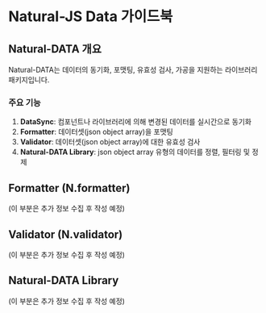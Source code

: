 # Natural-JS Data 가이드북


## Natural-DATA 개요

Natural-DATA는 데이터의 동기화, 포맷팅, 유효성 검사, 가공을 지원하는 라이브러리 패키지입니다.

### 주요 기능

1. **DataSync**: 컴포넌트나 라이브러리에 의해 변경된 데이터를 실시간으로 동기화
2. **Formatter**: 데이터셋(json object array)을 포맷팅
3. **Validator**: 데이터셋(json object array)에 대한 유효성 검사
4. **Natural-DATA Library**: json object array 유형의 데이터를 정렬, 필터링 및 정제

## Formatter (N.formatter)

(이 부분은 추가 정보 수집 후 작성 예정)

## Validator (N.validator)

(이 부분은 추가 정보 수집 후 작성 예정)

## Natural-DATA Library

(이 부분은 추가 정보 수집 후 작성 예정)
